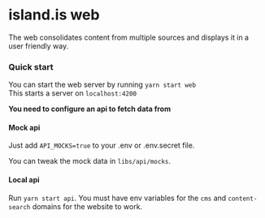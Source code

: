 # island.is web

The web consolidates content from multiple sources and displays it in a user friendly way.

### Quick start

You can start the web server by running `yarn start web`  
This starts a server on `localhost:4200`

**You need to configure an api to fetch data from**

#### Mock api

Just add `API_MOCKS=true` to your .env or .env.secret file.

You can tweak the mock data in `libs/api/mocks`. 

#### Local api

Run `yarn start api`. You must have env variables for the `cms` and `content-search` domains for the website to work.
